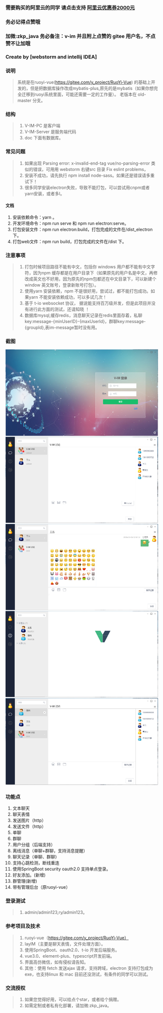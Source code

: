 ### 需要购买的阿里云的同学 请点击支持 [阿里云优惠券2000元](https://chuangke.aliyun.com/invite?userCode=d4l0ykh3)
### 务必记得点赞哦
### 加微:zkp_java 务必备注：v-im 并且附上点赞的 gitee 用户名，不点赞不让加哦
### Create by  [webstorm and intellij IDEA]
### 说明
>   系统是在ruoyi-vue(https://gitee.com/y_project/RuoYi-Vue)  的基础上开发的，但是把数据库操作改成mybatis-plus,原先的是mybatis（如果你想完全迁移到ruoyi系统里面，可能还需要一定的工作量）。
>   老版本在 old-master 分支。
### 结构
>   1. V-IM-PC 是客户端
>   2. V-IM-Server 是服务端代码
>   3. doc 下面有数据库。

### 常见问题
>   1. 如果出现 Parsing error: x-invalid-end-tag  vue/no-parsing-error 类似的错误，可用用 webstorm 右键src 目录 Fix eslint problems，
>   2. 安装不成功，请先执行 npm install node-sass。如果还是错误请多重试下！
>   3. 很多同学安装electron失败，导致不能打包，可以尝试用cnpm或者yarn安装，或者多I。


#### 文档
1. 安装依赖命令：yarn 。
2. 开发环境命令：npm run serve 和 npm run electron:serve。
3. 打包安装文件：npm run electron:build，打包完成的文件在/dist_electron 下。
4. 打包web文件：npm run build，打包完成的文件在/dist 下。

### 注意事项

> 1. 打包时候项目路径不能有中文，包括你 windows 用户都不能有中文字符，因为npm 缓存都是在用户目录下（如果原先的用户名是中文，再修改成英文也不好用，因为原先的npm包都还在中文目录下，可以新建个window 英文账号，登录新账号打包）。
> 2. 使用yarn 安装依赖，npm 不是很好用，尝试过，都不能打包成功。如果yarn 不能安装依赖成功，可以多试几次！
> 3. 基于 t-io websocket 协议， 据说能支持百万级并发，但是此项目并没有进行此方面的测试，还请知晓 ！
> 4. 数据库mysql,缓存redis，消息聊天记录在redis里面存着，私聊key:message-{minUserID}-{maxUserId}，群聊key:message-{groupId},表im-message暂时没有用。



### 截图

![消息列表/聊天](doc/img/1.PNG)
![好友](doc/img/2.PNG)
![组织](doc/img/3.PNG)
![群组](doc/img/4.PNG)
![添加好友](doc/img/5.PNG)
 

### 功能点
1. 文本聊天
2. 聊天表情
3. 发送图片（http）
4. 发送文件（http）
5. 单聊
6. 群聊
7. 用户分组（后端支持）
8. 离线消息（单聊+群聊，支持消息提醒）
9. 聊天记录（单聊、群聊）
10. 支持心跳检测，断线重连
11. 使用SpringBoot security oauth2.0 支持单点登录。
12. 好友添加。(新增)
13. 群管理(新增)
14. 带有管理后台（原ruoyi-vue）


### 登录测试
> 1. admin/admin123,ry/admin123。


### 参考项目及技术
> 1. ruoyi-vue（https://gitee.com/y_project/RuoYi-Vue）
> 2. layIM（主要是聊天表情，文件处理方面）。
> 3. 使用SpringBoot、oauth2.0、t-io 开发后端服务。
> 4. vue3.0、element-plus、typescript开发前端。
> 5. 界面高仿微信，如有侵权请告知。
> 6. 其他：使用 fetch 发送ajax 请求，支持跨域，electron 支持打包成为exe，也支持linux 和 mac 目前还没测试，有条件的同学可以测试。

### 交流授权
>  1. 如果您觉得好用，可以给点个star，或者给个捐赠。
>  2. 如需定制或者私有化部署，请加微:zkp_java。
